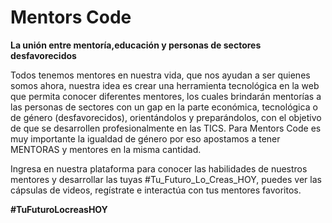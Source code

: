 # Mentors Code



**La unión entre mentoría,educación y personas de sectores desfavorecidos**



Todos tenemos mentores en nuestra vida, que nos ayudan a ser quienes somos ahora, nuestra idea es crear una herramienta tecnológica en la web que permita conocer diferentes mentores, los cuales brindarán mentorías a las personas de sectores con un gap en la parte económica, tecnológica o de género (desfavorecidos), orientándolos y preparándolos, con el objetivo de que se desarrollen profesionalmente en las TICS. Para Mentors Code es muy importante la igualdad de género por eso apostamos a tener MENTORAS y mentores en la misma cantidad.

Ingresa en nuestra plataforma para conocer las habilidades de nuestros mentores y desarrollar las tuyas #Tu_Futuro_Lo_Creas_HOY, puedes ver las cápsulas de videos, regístrate e interactúa con tus mentores favoritos.



**#TuFuturoLocreasHOY**

